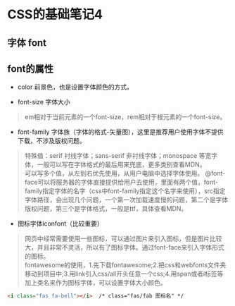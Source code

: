 # CSS的基础笔记4

字体 font
---
font的属性
------
- color 前景色，也是设置字体颜色的方式。

- font-size 字体大小
> em相对于当前元素的一个font-size，rem相对于根元素的一个font-size。

- font-family 字体族（字体的格式-矢量图），这里是推荐用户使用字体不提供下载，不涉及版权问题。
> 特殊值：serif 衬线字体；sans-serif 非衬线字体；monospace 等宽字体，一般可以写在字体格式的最后用来兜底，更多类别查看MDN。<br/>
> 可以写多个值，从左到右优先使用，从用户电脑中选择字体使用。
> @font-face可以将服务器的字体直接提供给用户去使用，里面有两个值，font-family指定字体的名字（css中font-family指定这个名字来使用），src指定字体路径，会出现几个问题，一个第一次加载速度慢的问题，第二个是字体版权问题，第三个是字体格式，一般是ttf，具体查看MDN。

- 图标字体iconfont（比较重要）
> 网页中经常需要使用一些图标，可以通过图片来引入图标，但是图片比较大，并且非常不灵活，所以有了图标字体。通过font-face来引入字体形式的图标。<br/>
> fontawesome的使用，1.先下载fontawesome;2.把css和webfonts文件夹移动到项目中;3.用link引入css/all开头任意一个css;4.用span或者i标签等加上类名来作为图标字体，可以设置字体大小颜色。
```html
<i class="fas fa-bell"></i>  /* class="fas/fab 图标名" */
```
